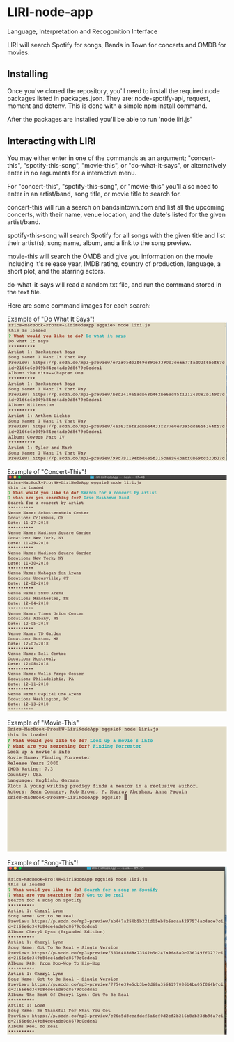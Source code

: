 # LIRI-node-app

Language, Interpretation and Recogonition Interface

LIRI will search Spotify for songs, Bands in Town for concerts and OMDB for movies.

## Installing

Once you've cloned the repository, you'll need to install the required node packages listed in packages.json. They are: node-spotify-api, request, moment and dotenv. This is done with a simple npm install command.

After the packages are installed you'll be able to run 'node liri.js'

## Interacting with LIRI

You may either enter in one of the commands as an argument; "concert-this", "spotify-this-song", "movie-this", or "do-what-it-says", or alternatively enter in no arguments for a interactive menu.

For "concert-this", "spotify-this-song", or "movie-this" you'll also need to enter in an artist/band, song title, or movie title to search for.

concert-this will run a search on bandsintown.com and list all the upcoming concerts, with their name, venue location, and the date's listed for the given artist/band.


spotify-this-song will search Spotify for all songs with the given title and list their artist(s), song name, album, and a link to the song preview.

movie-this will search the OMDB and give you information on the movie including it's release year, IMDB rating, country of production, language, a short plot, and the starring actors.

do-what-it-says will read a random.txt file, and run the command stored in the text file.

Here are some command images for each search:

Example of "Do What It Says"!
![Image of Do What It Says](https://github.com/kteacherbecomescoder/HW-LiriNodeApp/blob/master/images/Search%20-%20Do%20What%20It%20Says!.png)


Example of "Concert-This"!
![Image of Concert-This](https://github.com/kteacherbecomescoder/HW-LiriNodeApp/blob/master/images/Search%20For%20Concert%20by%20Artist.png)


Example of "Movie-This"
![Image of Movie-This](https://github.com/kteacherbecomescoder/HW-LiriNodeApp/blob/master/images/Search%20for%20Movie.png)

Example of "Song-This"!
![Image of Song-This](https://github.com/kteacherbecomescoder/HW-LiriNodeApp/blob/master/images/Search%20for%20Song%20on%20Spotify.png)

